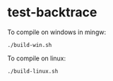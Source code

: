 # test-backtrace

To compile on windows in mingw:
```
./build-win.sh
```

To compile on linux:
```
./build-linux.sh
```
